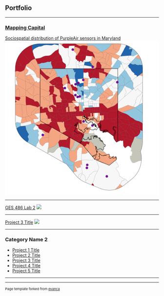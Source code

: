 ## Portfolio

---

### [Mapping Capital](https://mapping.capital)

[Sociospatial distribution of PurpleAir sensors in Maryland](/dss/purple.md)
<img src="images/it worked MHI.png?raw=true"/>

---
[GES 486 Lab 2](/lab_2/md/lab_2_exercise.html)
<img src="images/dummy_thumbnail.jpg?raw=true"/>

---
[Project 3 Title](http://example.com/)
<img src="images/dummy_thumbnail.jpg?raw=true"/>

---

### Category Name 2

- [Project 1 Title](http://example.com/)
- [Project 2 Title](http://example.com/)
- [Project 3 Title](http://example.com/)
- [Project 4 Title](http://example.com/)
- [Project 5 Title](http://example.com/)

---




---
<p style="font-size:11px">Page template forked from <a href="https://github.com/evanca/quick-portfolio">evanca</a></p>
<!-- Remove above link if you don't want to attibute -->
